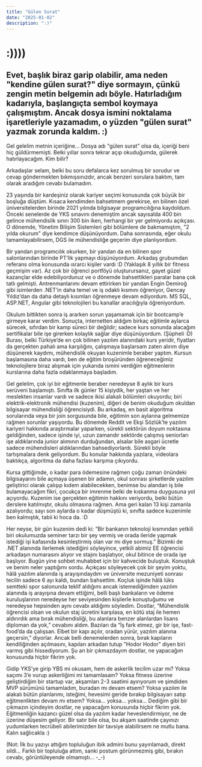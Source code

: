 ```yaml
---
title: "Gülen Surat"
date: "2025-01-02"
description: ":)"
---
```


# :))))

## Evet, başlık biraz garip olabilir, ama neden "kendine gülen surat?" diye sormayın, çünkü zengin metin belgemin adı böyle. Hatırladığım kadarıyla, başlangıçta sembol koymaya çalışmıştım. Ancak dosya ismini noktalama işaretleriyle yazamadım, o yüzden "gülen surat" yazmak zorunda kaldım. :)

Gel gelelim metnin içeriğine… Dosya adı "gülen surat" olsa da, içeriği beni hiç güldürmemişti. Belki yıllar sonra tekrar açıp okuduğumda, gülerek hatırlayacağım. Kim bilir?

Arkadaşlar selam, belki bu soru defalarca kez sorulmuş bir sorudur ve cevap göndermekten bıkmışsınızdır, ancak benzeri sorulara baktım, tam olarak aradığım cevabı bulamadım.

23 yaşında bir kardeşiniz olarak kariyer seçimi konusunda çok büyük bir boşluğa düştüm. Kısaca kendimden bahsetmem gerekirse, en bilinen özel üniversitelerden birinde 2021 yılında bilgisayar programcılığına kaydoldum. Önceki senelerde de YKS sınavını denemiştim ancak sayısalda 400 bin gelince mühendislik sınırı 300 bin iken, herhangi bir yer gelmiyordu açıkçası. O dönemde, Yönetim Bilişim Sistemleri gibi bölümlere de bakmamıştım, "2 yılda okurum" diye kendimce düşünüyordum. Daha sonrasında, eğer okulu tamamlayabilirsem, DGS ile mühendisliğe geçerim diye planlıyordum.

Bir yandan programcılık okurken, bir yandan da en bilinen spor salonlarından birinde PT’lik yapmayı düşünüyordum. Arkadaş grubumdan referans olma konusunda ısrarcı kişiler vardı :D (Yaklaşık 8 yıllık bir fitness geçmişim var). Az çok bir öğrenci portföyü oluşturursanız, gayet güzel kazançlar elde edebiliyordunuz ve o dönemde bahsettikleri paralar bana çok tatlı gelmişti. Antrenmanlarımı devam ettirirken bir yandan Engin Demiroğ gibi isimlerden .NET’in daha temel ve iş odaklı kısmını öğreniyor, Gencay Yıldız’dan da daha detaylı kısımları öğrenmeye devam ediyordum. MS SQL, ASP.NET, Angular gibi teknolojileri bu kanallar aracılığıyla öğreniyordum.

Okulum bittikten sonra iş ararken sorun yaşamamak için bir bootcamp’e girmeye karar verdim. Sonuçta, internetten aldığım birkaç eğitimle aylarca sürecek, sıfırdan bir kamp süreci bir değildir; sadece kurs sonunda alacağım sertifikalar bile işe girerken kolaylık sağlar diye düşünüyordum. (Şüpheli :D) Burası, belki Türkiye’de en çok bilinen yazılım alanındaki kurs yeridir, fiyatları da gerçekten pahalı ama karşılığını, çalışmaya başlarsam zaten alırım diye düşünerek kaydımı, mühendislik okuyan kuzenimle beraber yaptım. Kursun başlamasına daha vardı, ben de eğitim broşüründen öğreneceğimiz teknolojilere biraz alışmak için yukarıda ismini verdiğim eğitmenlerin kurslarına daha fazla odaklanmaya başladım.

Gel gelelim, çok iyi bir eğitmenle beraber neredeyse 8 aylık bir kurs serüveni başlamıştı. Sınıfta ilk günler 15 kişiydik, her yaştan ve her meslekten insanlar vardı ve sadece ikisi alakalı bölümleri okuyordu; biri elektrik-elektronik mühendisi (kuzenim), diğeri de benim okuduğum okuldan bilgisayar mühendisliği öğrencisiydi. Bu arkadaş, en basit algoritma sorularında veya bir join sorgusunda bile, eğitimin son aylarına gelmemize rağmen sorunlar yaşıyordu. Bu dönemde Reddit ve Ekşi Sözlük’te yazılım kariyeri hakkında araştırmalar yaparken, sürekli sektörün doyum noktasına geldiğinden, sadece işinde iyi, uzun zamandır sektörde çalışmış seniorları işe aldıklarında junior alımının durduğundan, alsalar bile asgari ücretle sadece mühendisleri aldıklarından bahsediyorlardı. Sürekli böyle tartışmalara denk geliyordum. Bu konular hakkında yazılara, videolara baktıkça, algoritma da daha fazlası karşıma çıkıyordu.

Kursa gittiğimde, o kadar para ödemesine rağmen çoğu zaman önündeki bilgisayarını bile açmaya üşenen bir adamın, okul sonrası şirketlerde yazılım geliştirici olarak çalışıp kıdem alabilecekken, benimse bu alandan iş bile bulamayacağım fikri, çocukça bir imrenme belki de kıskanma duygusuna yol açıyordu. Kuzenim ise gerçekten eğitimin hakkını veriyordu, belki bütün derslere katılmıştır, okulu olmasına rağmen. Ama geri kalan 13 kişi zamanla azalıyordu; sayı son aylarda o kadar düşmüştü ki, sınıfta sadece kuzenimle ben kalmıştık, tabii ki hoca da. :D

Her neyse, bir gün kuzenim dedi ki: “Bir bankanın teknoloji kısmından yetkili biri okulumuzda seminer tarzı bir şey vermiş ve orada ileride yapmak istediği işi kafasında kesinleştirmiş olan var mı diye sormuş.” Bizimki de .NET alanında ilerlemek istediğini söyleyince, yetkili abimiz EE öğrencisi arkadaşın numarasını alıyor ve stajını başlatıyor, okul bitince de orada işe başlıyor. Bugün yine sohbet muhabbet için bir kahvecide buluştuk. Konuştuk ve benim neler yaptığımı sordu. Açıkçası söyleyecek çok bir şeyim yoktu, hâlâ yazılım alanında iş arayışındaydım ve üniversite mezuniyeti sonrası tecilin sadece 6 ayı kaldı, bundan bahsettim. Koçluk işinde hâlâ lüks semtteki spor salonunda teklif aldığımı ancak istemediğimden yazılım alanında iş arayışına devam ettiğimi, belli başlı bankaların ve ödeme kuruluşlarının neredeyse her seviyesinden kişilerle konuştuğumu ve neredeyse hepsinden aynı cevabı aldığımı söyledim. Dostlar, “Mühendislik öğrencisi olsan ve okulun staj ücretini karşılasa, en kötü staj ile hemen aldırırdık ama bırak mühendisliği, bu alanlara benzer alanlardan lisans diploman da yok,” cevabını aldım. Bazıları da “İş fark etmez, gir bir işe, fast-food’da da çalışsan. Elbet bir kapı açılır, oradan yürür, yazılım alanına geçersin,” diyorlar. Ancak belli denemelerden sonra, bırak kapıların kendiliğinden açılmasını, kapıları arkadan tutup "Hodor Hodor" diyen biri varmış gibi hissediyorum. Şu an bir çıkmazdayım dostlar, ne yapacağım konusunda hiçbir fikrim yok.

Gidip YKS’ye girip YBS mi okusam, hem de askerlik tecilim uzar mı? Yoksa saçımı 3’e vurup askerliğimi mi tamamlasam? Yoksa fitness üzerine geliştirdiğim bir startup var, akşamları 2-3 saatimi ayırıyorum ve şimdiden MVP sürümünü tamamladım, buradan mı devam etsem? Yoksa yazılım ile alakalı bütün planlarımı, isteğimi, hevesimi geride bırakıp bilgisayarı satıp eğitmenlikten devam mı etsem? Yoksa… yoksa… yoksa… Dediğim gibi bir çıkmazın içindeyim dostlar, ne yapacağım konusunda hiçbir fikrim yok. Eğitmenliğin kazancı güzel olsa da yazılım kadar heveslendirmiyor, ne de üzerine düşesim geliyor. Bir satır bile olsa, bu akşam saatinde çayınızı yudumlarken tecrübeli abilerimizden bir tavsiye alabilirsem ne mutlu bana. Kalın sağlıcakla :)

(Not: İlk bu yazıyı attığım topluluğun ibik admini bunu yayınlamadı, direkt sildi… Farklı bir topluluğa attım, sanki postum görünmezmiş gibi, bırakın cevabı, görüntüleyende olmamıştı… -_-)